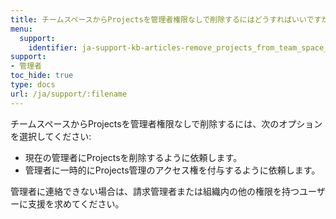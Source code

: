 ```yaml
---
title: チームスペースからProjectsを管理者権限なしで削除するにはどうすればいいですか？
menu:
  support:
    identifier: ja-support-kb-articles-remove_projects_from_team_space_without_admin_privileges
support:
- 管理者
toc_hide: true
type: docs
url: /ja/support/:filename
---
```


チームスペースからProjectsを管理者権限なしで削除するには、次のオプションを選択してください:

- 現在の管理者にProjectsを削除するように依頼します。
- 管理者に一時的にProjects管理のアクセス権を付与するように依頼します。

管理者に連絡できない場合は、請求管理者または組織内の他の権限を持つユーザーに支援を求めてください。